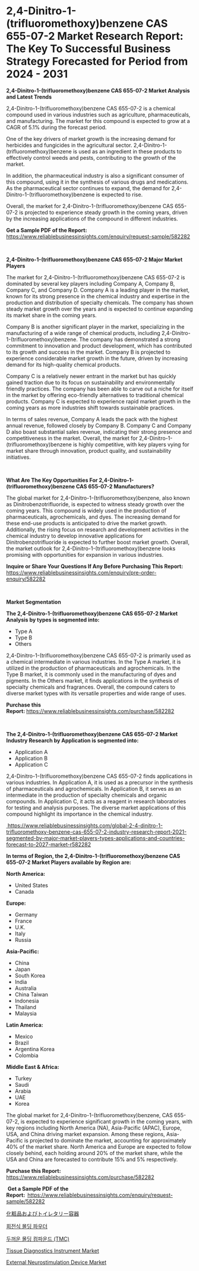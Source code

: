 <p><h1>2,4-Dinitro-1-(trifluoromethoxy)benzene CAS 655-07-2 Market Research Report: The Key To Successful Business Strategy Forecasted for Period from 2024 - 2031</h1></p><p><strong>2,4-Dinitro-1-(trifluoromethoxy)benzene CAS 655-07-2 Market Analysis and Latest Trends</strong></p>
<p><p>2,4-Dinitro-1-(trifluoromethoxy)benzene CAS 655-07-2 is a chemical compound used in various industries such as agriculture, pharmaceuticals, and manufacturing. The market for this compound is expected to grow at a CAGR of 5.1% during the forecast period.</p><p>One of the key drivers of market growth is the increasing demand for herbicides and fungicides in the agricultural sector. 2,4-Dinitro-1-(trifluoromethoxy)benzene is used as an ingredient in these products to effectively control weeds and pests, contributing to the growth of the market.</p><p>In addition, the pharmaceutical industry is also a significant consumer of this compound, using it in the synthesis of various drugs and medications. As the pharmaceutical sector continues to expand, the demand for 2,4-Dinitro-1-(trifluoromethoxy)benzene is expected to rise.</p><p>Overall, the market for 2,4-Dinitro-1-(trifluoromethoxy)benzene CAS 655-07-2 is projected to experience steady growth in the coming years, driven by the increasing applications of the compound in different industries.</p></p>
<p><strong>Get a Sample PDF of the Report:&nbsp;</strong> <a href="https://www.reliablebusinessinsights.com/enquiry/request-sample/582282">https://www.reliablebusinessinsights.com/enquiry/request-sample/582282</a></p>
<p>&nbsp;</p>
<p><strong>2,4-Dinitro-1-(trifluoromethoxy)benzene CAS 655-07-2 Major Market Players</strong></p>
<p><p>The market for 2,4-Dinitro-1-(trifluoromethoxy)benzene CAS 655-07-2 is dominated by several key players including Company A, Company B, Company C, and Company D. Company A is a leading player in the market, known for its strong presence in the chemical industry and expertise in the production and distribution of specialty chemicals. The company has shown steady market growth over the years and is expected to continue expanding its market share in the coming years.</p><p>Company B is another significant player in the market, specializing in the manufacturing of a wide range of chemical products, including 2,4-Dinitro-1-(trifluoromethoxy)benzene. The company has demonstrated a strong commitment to innovation and product development, which has contributed to its growth and success in the market. Company B is projected to experience considerable market growth in the future, driven by increasing demand for its high-quality chemical products.</p><p>Company C is a relatively newer entrant in the market but has quickly gained traction due to its focus on sustainability and environmentally friendly practices. The company has been able to carve out a niche for itself in the market by offering eco-friendly alternatives to traditional chemical products. Company C is expected to experience rapid market growth in the coming years as more industries shift towards sustainable practices.</p><p>In terms of sales revenue, Company A leads the pack with the highest annual revenue, followed closely by Company B. Company C and Company D also boast substantial sales revenue, indicating their strong presence and competitiveness in the market. Overall, the market for 2,4-Dinitro-1-(trifluoromethoxy)benzene is highly competitive, with key players vying for market share through innovation, product quality, and sustainability initiatives.</p></p>
<p>&nbsp;</p>
<p><strong>What Are The Key Opportunities For 2,4-Dinitro-1-(trifluoromethoxy)benzene CAS 655-07-2 Manufacturers?</strong></p>
<p><p>The global market for 2,4-Dinitro-1-(trifluoromethoxy)benzene, also known as Dinitrobenzotrifluoride, is expected to witness steady growth over the coming years. This compound is widely used in the production of pharmaceuticals, agrochemicals, and dyes. The increasing demand for these end-use products is anticipated to drive the market growth. Additionally, the rising focus on research and development activities in the chemical industry to develop innovative applications for Dinitrobenzotrifluoride is expected to further boost market growth. Overall, the market outlook for 2,4-Dinitro-1-(trifluoromethoxy)benzene looks promising with opportunities for expansion in various industries.</p></p>
<p><strong>Inquire or Share Your Questions If Any Before Purchasing This Report:</strong> <a href="https://www.reliablebusinessinsights.com/enquiry/pre-order-enquiry/582282">https://www.reliablebusinessinsights.com/enquiry/pre-order-enquiry/582282</a></p>
<p>&nbsp;</p>
<p><strong>Market Segmentation</strong></p>
<p><strong>The 2,4-Dinitro-1-(trifluoromethoxy)benzene CAS 655-07-2 Market Analysis by types is segmented into:</strong></p>
<p><ul><li>Type A</li><li>Type B</li><li>Others</li></ul></p>
<p><p>2,4-Dinitro-1-(trifluoromethoxy)benzene CAS 655-07-2 is primarily used as a chemical intermediate in various industries. In the Type A market, it is utilized in the production of pharmaceuticals and agrochemicals. In the Type B market, it is commonly used in the manufacturing of dyes and pigments. In the Others market, it finds applications in the synthesis of specialty chemicals and fragrances. Overall, the compound caters to diverse market types with its versatile properties and wide range of uses.</p></p>
<p><strong>Purchase this Report:&nbsp;</strong><a href="https://www.reliablebusinessinsights.com/purchase/582282">https://www.reliablebusinessinsights.com/purchase/582282</a></p>
<p>&nbsp;</p>
<p><strong>The 2,4-Dinitro-1-(trifluoromethoxy)benzene CAS 655-07-2 Market Industry Research by Application is segmented into:</strong></p>
<p><ul><li>Application A</li><li>Application B</li><li>Application C</li></ul></p>
<p><p>2,4-Dinitro-1-(trifluoromethoxy)benzene CAS 655-07-2 finds applications in various industries. In Application A, it is used as a precursor in the synthesis of pharmaceuticals and agrochemicals. In Application B, it serves as an intermediate in the production of specialty chemicals and organic compounds. In Application C, it acts as a reagent in research laboratories for testing and analysis purposes. The diverse market applications of this compound highlight its importance in the chemical industry.</p></p>
<p><a href="https://www.reliablebusinessinsights.com/global-2-4-dinitro-1-trifluoromethoxy-benzene-cas-655-07-2-industry-research-report-2021-segmented-by-major-market-players-types-applications-and-countries-forecast-to-2027-market-r582282">&nbsp;https://www.reliablebusinessinsights.com/global-2-4-dinitro-1-trifluoromethoxy-benzene-cas-655-07-2-industry-research-report-2021-segmented-by-major-market-players-types-applications-and-countries-forecast-to-2027-market-r582282</a></p>
<p><strong>In terms of Region, the 2,4-Dinitro-1-(trifluoromethoxy)benzene CAS 655-07-2 Market Players available by Region are:</strong></p>
<p>
    <p> <strong> North America: </strong>
        <ul>
            <li>United States</li>
            <li>Canada</li>
        </ul>
        </p> 
    <p> <strong> Europe: </strong>
        <ul>
            <li>Germany</li>
            <li>France</li>
            <li>U.K.</li>
            <li>Italy</li>
            <li>Russia</li>
        </ul>
        </p> 
    <p> <strong> Asia-Pacific: </strong>
        <ul>
            <li>China</li>
            <li>Japan</li>
            <li>South Korea</li>
            <li>India</li>
            <li>Australia</li>
            <li>China Taiwan</li>
            <li>Indonesia</li>
            <li>Thailand</li>
            <li>Malaysia</li>
        </ul>
        </p> 
    <p> <strong> Latin America: </strong>
        <ul>
            <li>Mexico</li>
            <li>Brazil</li>
            <li>Argentina Korea</li>
            <li>Colombia</li>
        </ul>
        </p> 
    <p> <strong> Middle East & Africa: </strong>
        <ul>
            <li>Turkey</li>
            <li>Saudi</li>
            <li>Arabia</li>
            <li>UAE</li>
            <li>Korea</li>
        </ul>
    </p>
    </p>
<p><p>The global market for 2,4-Dinitro-1-(trifluoromethoxy)benzene, CAS 655-07-2, is expected to experience significant growth in the coming years, with key regions including North America (NA), Asia-Pacific (APAC), Europe, USA, and China driving market expansion. Among these regions, Asia-Pacific is projected to dominate the market, accounting for approximately 40% of the market share. North America and Europe are expected to follow closely behind, each holding around 20% of the market share, while the USA and China are forecasted to contribute 15% and 5% respectively.</p></p>
<p><strong>Purchase this Report: </strong><a href="https://www.reliablebusinessinsights.com/purchase/582282">https://www.reliablebusinessinsights.com/purchase/582282</a></p>
<p>&nbsp;<strong>Get a Sample PDF of the Report:&nbsp;&nbsp;</strong><a href="https://www.reliablebusinessinsights.com/enquiry/request-sample/582282">https://www.reliablebusinessinsights.com/enquiry/request-sample/582282</a></p>
<p><strong></strong></p>
<p><p><a href="https://github.com/ycmtqqhvk3273/Market-Research-Report-List-2/blob/main/183556595180.md">化粧品およびトイレタリー容器</a></p><p><a href="https://github.com/courtney23pratt/Market-Research-Report-List-1/blob/main/379622586820.md">회전식 몰딩 파우더</a></p><p><a href="https://github.com/HarrisonKitto2022/Market-Research-Report-List-1/blob/main/560559486821.md">두꺼운 몰딩 컴파운드 (TMC)</a></p><p><a href="https://github.com/SashaBeier2023/Market-Research-Report-List-1/blob/main/tissue-diagnostics-instrument-market.md">Tissue Diagnostics Instrument Market</a></p><p><a href="https://github.com/ashman753/Market-Research-Report-List-1/blob/main/external-neurostimulation-device-market.md">External Neurostimulation Device Market</a></p></p>